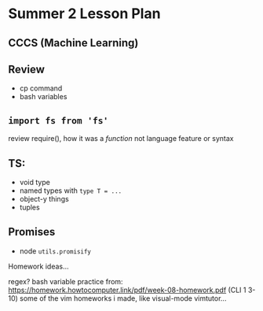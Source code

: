 # Summer 2 Lesson Plan

## CCCS (Machine Learning)

## Review

- cp command
- bash variables

## `import fs from 'fs'`

review require(), how it was a _function_ not language feature or syntax

## TS: 

* void type
* named types with `type T = ...`
* object-y things
* tuples

## Promises

* node `utils.promisify`
  


Homework ideas... 

regex?
bash variable practice from: https://homework.howtocomputer.link/pdf/week-08-homework.pdf (CLI 1 3-10)
some of the vim homeworks i made, like visual-mode vimtutor...

